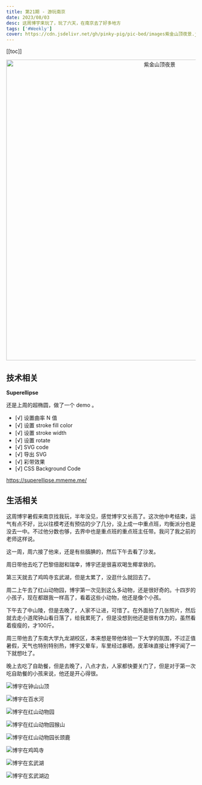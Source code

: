 ```yaml
---
title: 第21期 - 游玩南京
date: 2023/08/03
desc: 这周博宇来玩了，玩了六天，在南京去了好多地方
tags: ['#Weekly']
cover: https://cdn.jsdelivr.net/gh/pinky-pig/pic-bed/images紫金山顶夜景.jpg
---
```


[[toc]]

<p align="center">
  <img alt="紫金山顶夜景" src="https://cdn.jsdelivr.net/gh/pinky-pig/pic-bed/images紫金山顶夜景.jpg" width=800 />
</p>

## 技术相关

**Superellipse**

还是上周的超椭圆，做了一个 demo 。

- [√] 设置曲率 N 值
- [√] 设置 stroke fill color
- [√] 设置 stroke width
- [√] 设置 rotate
- [√] SVG code
- [√] 导出 SVG
- [√] 彩带效果
- [√] CSS Background Code

<https://superellipse.mmeme.me/>

## 生活相关

这周博宇暑假来南京找我玩，半年没见，感觉博宇又长高了。这次他中考结束，运气有点不好，比以往模考还有预估的少了几分，没上成一中重点班，均衡派分也是没去一中。不过他分数也够，去界中也是重点班的重点班主任带。我问了我之前的老师这样说。

这一周，周六接了他来，还是有些腼腆的，然后下午去看了沙发。

周日带他去吃了巴黎倍甜和瑞幸，博宇还是很喜欢喝生椰拿铁的。

第三天就去了鸡鸣寺玄武湖，但是太累了，没逛什么就回去了。

周二上午去了红山动物园，博宇第一次见到这么多动物，还是很好奇的。十四岁的小孩子，现在都跟我一样高了，看着这些小动物，他还是像个小孩。

下午去了中山陵，但是去晚了，人家不让进，可惜了。在外面拍了几张照片，然后就去走小道爬钟山看日落了，给我累死了，但是没想到他还是很有体力的，虽然看着瘦瘦的，才100斤。

周三带他去了东南大学九龙湖校区，本来想是带他体验一下大学的氛围，不过正值暑假，天气也特别特别热，博宇又晕车，车里经过暴晒，皮革味直接让博宇闻了一下就想吐了。

晚上去吃了自助餐，但是去晚了，八点才去，人家都快要关门了，但是对于第一次吃自助餐的小孩来说，他还是开心得很。

![博宇在钟山山顶](https://cdn.jsdelivr.net/gh/pinky-pig/pic-bed/images博宇在钟山山顶.jpg)

![博宇在百水河](https://cdn.jsdelivr.net/gh/pinky-pig/pic-bed/images博宇在百水河.jpg)

![博宇在红山动物园](https://cdn.jsdelivr.net/gh/pinky-pig/pic-bed/images博宇在红山动物园.jpg)

![博宇在红山动物园猴山](https://cdn.jsdelivr.net/gh/pinky-pig/pic-bed/images博宇在红山动物园猴山.jpg)

![博宇在红山动物园长颈鹿](https://cdn.jsdelivr.net/gh/pinky-pig/pic-bed/images博宇在红山动物园长颈鹿.jpg)

![博宇在鸡鸣寺](https://cdn.jsdelivr.net/gh/pinky-pig/pic-bed/images博宇在鸡鸣寺.jpg)

![博宇在玄武湖](https://cdn.jsdelivr.net/gh/pinky-pig/pic-bed/images博宇在玄武湖.jpg)

![博宇在玄武湖边](https://cdn.jsdelivr.net/gh/pinky-pig/pic-bed/images博宇在玄武湖边.jpg)
